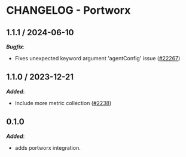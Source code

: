 # CHANGELOG - Portworx

## 1.1.1 / 2024-06-10

***Bugfix***:

* Fixes unexpected keyword argument 'agentConfig' issue ([#22267](https://github.com/DataDog/datadog-agent/issues/22267))

## 1.1.0 / 2023-12-21

***Added***:

* Include more metric collection ([#2238](https://github.com/DataDog/integrations-extras/pull/2238))

## 0.1.0

***Added***:

* adds portworx integration.
